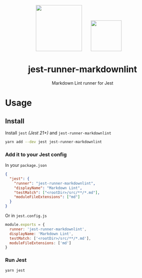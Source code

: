 <div align="center">
  <img width="150" src="https://cdn.worldvectorlogo.com/logos/markdown.svg">
  <a href="https://facebook.github.io/jest/">
    <img height="100" vspace="" hspace="25" src="https://cdn.worldvectorlogo.com/logos/jest-0.svg">
  </a>
  <h1>jest-runner-markdownlint</h1>
  <p>Markdown Lint runner for Jest</p>
</div>

# Usage

## Install

Install `jest` _(Jest 21+)_ and `jest-runner-markdownlint`

```bash
yarn add --dev jest jest-runner-markdownlint
```

### Add it to your Jest config

In your `package.json`

```json
{
  "jest": {
    "runner": "jest-runner-markdownlint",
    "displayName": "Markdown Lint",
    "testMatch": ["<rootDir>/src/**/*.md"],
    "moduleFileExtensions": ["md"]
  }
}
```

Or in `jest.config.js`

```js
module.exports = {
  runner: 'jest-runner-markdownlint',
  displayName: 'Markdown Lint',
  testMatch: ['<rootDir>/src/**/*.md'],
  moduleFileExtensions: ['md']
}
```

### Run Jest

```bash
yarn jest
```
